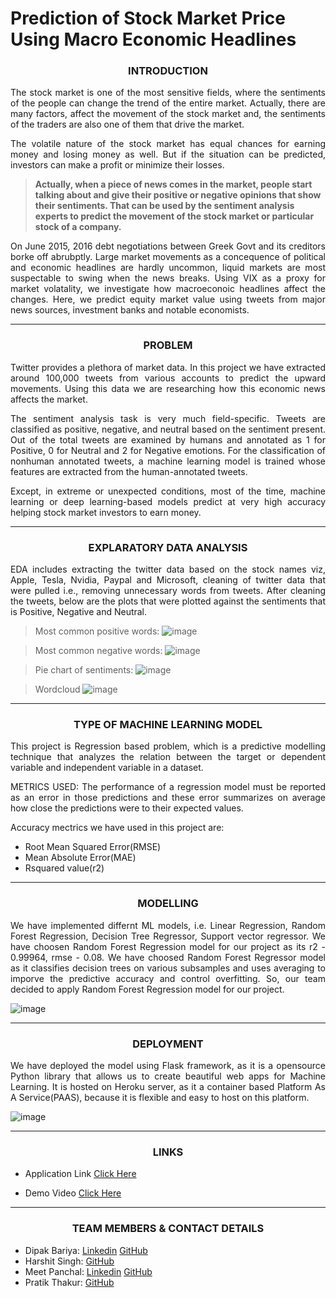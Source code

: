 # Prediction of Stock Market Price Using Macro Economic Headlines

###  <p align="center">  INTRODUCTION </p>  


<p align="justify"> The stock market is one of the most sensitive fields, where the sentiments of the people can change the trend of the entire market. Actually, there are many factors, affect the movement of the stock market and, the sentiments of the traders are also one of them that drive the market. </p>

<p align="justify"> The volatile nature of the stock market has equal chances for earning money and losing money as well. But if the situation can be predicted, investors can make a profit or minimize their losses. </p>

> **Actually, when a piece of news comes in the market, people start talking about and give their positive or negative opinions that show their sentiments. That can be used by the sentiment analysis experts to predict the movement of the stock market or particular stock of a company.**  

<p align="justify"> On June 2015, 2016 debt negotiations between Greek Govt and its creditors borke off abrubptly. Large market movements as a concequence of political and economic headlines are hardly uncommon, liquid markets are most suspectable to swing when the news breaks. Using VIX as a proxy for market volatality, we investigate how macroeconoic headlines affect the changes. Here, we predict equity market value using tweets from major news sources, investment banks and notable economists. </p>  

_________________________________________________________________________________________________________________________________________________________________________________

###  <p align="center"> **PROBLEM**  </p>  


<p align="justify"> Twitter provides a plethora of market data. In this project we have extracted around 100,000 tweets from various accounts to predict the upward movements. Using this data we are researching how this economic news affects the market. </p>

<p align="justify"> The sentiment analysis task is very much field-specific. Tweets are classified as positive, negative, and neutral based on the sentiment present.
Out of the total tweets are examined by humans and annotated as 1 for Positive, 0 for Neutral and 2 for Negative emotions. For the classification of nonhuman annotated tweets, a machine learning model is trained whose features are extracted from the human-annotated tweets. </p>

<p align="justify"> Except, in extreme or unexpected conditions, most of the time, machine learning or deep learning-based models predict at very high accuracy helping stock market investors to earn money. </p>

*********************************************************************************************************************************************************************************

### <p align="center"> **EXPLARATORY DATA ANALYSIS**  </p>  

<p align="justify"> EDA includes extracting the twitter data based on the stock names viz, Apple, Tesla, Nvidia, Paypal and Microsoft, cleaning of twitter data that were pulled i.e., removing unnecessary words from tweets. After cleaning the tweets, below are the plots that were plotted against the sentiments that is Positive, Negative and Neutral. </p>

> Most common positive words:
![image](https://user-images.githubusercontent.com/63631974/137613734-4f797f13-9eb9-4bd1-955b-37e5e801d48e.png) 


> Most common negative words:
![image](https://user-images.githubusercontent.com/63631974/137613755-a28a127d-d35d-4239-bec5-61e2ed541a63.png)

> Pie chart of sentiments:
![image](https://user-images.githubusercontent.com/63631974/137678423-64ed2362-e759-4cb1-b954-97924bca5b01.png)

> Wordcloud
![image](https://user-images.githubusercontent.com/63631974/137678505-6e071b41-c3a8-4b20-93cc-a39e0f968749.png)


---------------------------------------------------------------------------------------------------------------------------------------------------------------------------------


###  <p align="center"> **TYPE OF MACHINE LEARNING MODEL**  </p>  

<p align="justify"> This project is Regression based problem, which is a predictive modelling technique that analyzes the relation between the target or dependent variable and independent variable in a dataset. </p>

<p align="justify"> METRICS USED: The performance of a regression model must be reported as an error in those predictions and these error summarizes on average how close the predictions were to their expected values. </p>

Accuracy mectrics we have used in this project are:

* Root Mean Squared Error(RMSE) 
* Mean Absolute Error(MAE) 
* Rsquared value(r2) 

---------------------------------------------------------------------------------------------------------------------------------------------------------------------------------
### <p align="center"> **MODELLING**  </p>  

<p align="justify"> We have implemented differnt ML models, i.e. Linear Regression, Random Forest Regression, Decision Tree Regressor, Support vector regressor. We have choosen Random Forest Regression model for our project as its r2 - 0.99964, rmse - 0.08. We have choosed Random Forest Regressor model as it classifies decision trees on various subsamples and uses averaging to imporve the predictive accuracy and control overfitting. So, our team decided to apply Random Forest Regression model for our project. </p>

![image](https://user-images.githubusercontent.com/63631974/137613663-88e25be4-b40f-4876-87eb-2280d14a6ad3.png)

---------------------------------------------------------------------------------------------------------------------------------------------------------------------------------
 
### <p align="center"> **DEPLOYMENT**  </p>  

<p align="justify"> We have deployed the model using Flask framework, as it is a opensource Python library that allows us to create beautiful web apps for Machine Learning. It is hosted on Heroku server, as it a container based Platform As A Service(PAAS), because it is flexible and easy to host on this platform. </p>

![image](https://user-images.githubusercontent.com/63631974/137613691-93de716f-224e-4abf-ba58-fc7a9eac38ae.png)

---------------------------------------------------------------------------------------------------------------------------------------------------------------------------------
### <p align="center"> **LINKS**  </p>  
* Application Link
[Click Here](https://stockpriceprediction0.herokuapp.com/)

* Demo Video
[Click Here](https://github.com/dipakbariya/StockMarketPrediction/blob/main/2021-10-16%2012-45-49.mkv)


---------------------------------------------------------------------------------------------------------------------------------------------------------------------------------
### <p align="center"> **TEAM MEMBERS & CONTACT DETAILS**  </p>  
* Dipak Bariya: [Linkedin](https://linkedin.com/in/dipak-bariya/)  [GitHub](https://github.com/dipakbariya/)
* Harshit Singh: [GitHub](https://github.com/HarshuSingh)
* Meet Panchal: [Linkedin](https://www.linkedin.com/in/meet-panchal011/) [GitHub](https://github.com/Meet-011)
* Pratik Thakur: [GitHub](https://github.com/thakur-pratik)
